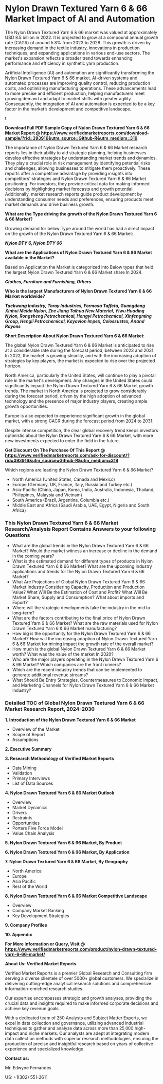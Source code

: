 <meta name="title" content="Global Nylon Drawn Textured Yarn 6 & 66 Market Impact of AI and Automation"><meta name="description" content="The Nylon Drawn Textured Yarn 6 & 66 market was valued at approximately USD 8.5 billion in 2022. It is projected to grow at a compound annual growth rate (CAGR) of aro"><meta name="title" content="Nylon Drawn Textured Yarn 6 & 66 Market Size, Share, Scope, Trends, Growth, Opportunities, Analysis, Forecast"><h1>Nylon Drawn Textured Yarn 6 & 66 Market Impact of AI and Automation</h1><p>The Nylon Drawn Textured Yarn 6 & 66 market was valued at approximately USD 8.5 billion in 2022. It is projected to grow at a compound annual growth rate (CAGR) of around 5.8% from 2023 to 2028. This growth is driven by increasing demand in the textile industry, innovations in production techniques, and expanding applications in various end-use sectors. The market's expansion reflects a broader trend towards enhancing performance and efficiency in synthetic yarn production.</p><p>Artificial Intelligence (AI) and automation are significantly transforming the Nylon Drawn Textured Yarn 6 & 66 market. AI-driven systems and automated processes are improving quality control, reducing production costs, and optimizing manufacturing operations. These advancements lead to more precise and efficient production, helping manufacturers meet growing demand and adapt to market shifts with greater agility. Consequently, the integration of AI and automation is expected to be a key factor in the market’s development and competitive landscape.</p>t</p><p id="" class=""><strong>Download Full PDF Sample Copy of Nylon Drawn Textured Yarn 6 & 66 Market Report @ <a href="https://www.verifiedmarketreports.com/download-sample/?rid=393916&utm_source=Github-R&utm_medium=319" target="_blank">https://www.verifiedmarketreports.com/download-sample/?rid=393916&utm_source=Github-R&utm_medium=319</a></strong></p><p>The importance of&nbsp;Nylon Drawn Textured Yarn 6 & 66 Market research reports lies in their ability to aid strategic planning, helping businesses develop effective strategies by understanding market trends and dynamics. They play a crucial role in risk management by identifying potential risks and challenges, allowing businesses to mitigate them proactively. These reports offer a competitive advantage by providing insights into competitors' strategies and Nylon Drawn Textured Yarn 6 & 66 Market positioning. For investors, they provide critical data for making informed decisions by highlighting market forecasts and growth potential. Additionally, market research reports guide product development by understanding consumer needs and preferences, ensuring products meet market demands and drive business growth.</p><p><strong>What are the&nbsp;Type driving the growth of the Nylon Drawn Textured Yarn 6 & 66 Market?</strong></p><p id="" class="">Growing demand for below Type around the world has had a direct impact on the growth of the Nylon Drawn Textured Yarn 6 & 66 Market:</p><em><strong>Nylon DTY 6, Nylon DTY 66</strong></em></p><strong>What are the&nbsp;Applications&nbsp;of Nylon Drawn Textured Yarn 6 & 66 Market available in the Market?</strong></p><p id="" class="">Based on Application the Market is categorized into Below types that held the largest Nylon Drawn Textured Yarn 6 & 66 Market share In 2024.</p><em><strong>Clothes, Furniture and Furnishing, Others</strong></em></p><strong>Who is the largest Manufacturers of Nylon Drawn Textured Yarn 6 & 66 Market worldwide?</strong></p><p><em><strong>Taekwang Industry, Toray Industries, Formosa Taffeta, Guangdong Xinhui Meida Nylon, Zhe Jiang Taihua New Material, Yiwu Huading Nylon, Rongsheng Petrochemical, Hengyi Petrochemical, Xinfengming Group, Hengli Petrochemical, Kayavlon Impex, Colossustex, Anand Rayons</strong></em></p><p id="" class=""><strong>Short Description About Nylon Drawn Textured Yarn 6 & 66 Market:</strong></p><p>The global Nylon Drawn Textured Yarn 6 & 66 Market is anticipated to rise at a considerable rate during the forecast period, between 2023 and 2031. In 2022, the market is growing steadily, and with the increasing adoption of strategies by key players, the market is expected to rise over the projected horizon.</p><p>North America, particularly the United States, will continue to play a pivotal role in the market's development. Any changes in the United States could significantly impact the Nylon Drawn Textured Yarn 6 & 66 Market growth trends. The market in North America is projected to grow considerably during the forecast period, driven by the high adoption of advanced technology and the presence of major industry players, creating ample growth opportunities.</p><p>Europe is also expected to experience significant growth in the global market, with a strong CAGR during the forecast period from 2024 to 2031.</p><p>Despite intense competition, the clear global recovery trend keeps investors optimistic about the Nylon Drawn Textured Yarn 6 & 66 Market, with more new investments expected to enter the field in the future.</p><p id="" class=""><strong>Get Discount On The Purchase Of This Report @ <a href="https://www.verifiedmarketreports.com/ask-for-discount/?rid=393916&utm_source=Github-R&utm_medium=319" target="_blank">https://www.verifiedmarketreports.com/ask-for-discount/?rid=393916&utm_source=Github-R&utm_medium=319</a></strong></p>Which regions are leading the Nylon Drawn Textured Yarn 6 & 66 Market?</p><ul><li>North America (United States, Canada and Mexico)</li><li>Europe (Germany, UK, France, Italy, Russia and Turkey etc.)</li><li>Asia-Pacific (China, Japan, Korea, India, Australia, Indonesia, Thailand, Philippines, Malaysia and Vietnam)</li><li>South America (Brazil, Argentina, Columbia etc.)</li><li>Middle East and Africa (Saudi Arabia, UAE, Egypt, Nigeria and South Africa)</li></ul><h3 id="" class="">This Nylon Drawn Textured Yarn 6 & 66 Market Research/Analysis Report Contains Answers to your following Questions</h3><ul><li>What are the global trends in the Nylon Drawn Textured Yarn 6 & 66 Market? Would the market witness an increase or decline in the demand in the coming years?</li><li>What is the estimated demand for different types of products in Nylon Drawn Textured Yarn 6 & 66 Market? What are the upcoming industry applications and trends for the Nylon Drawn Textured Yarn 6 & 66 Market?</li><li>What Are Projections of Global Nylon Drawn Textured Yarn 6 & 66 Market Industry Considering Capacity, Production and Production Value? What Will Be the Estimation of Cost and Profit? What Will Be Market Share, Supply and Consumption? What about imports and Export?</li><li>Where will the strategic developments take the industry in the mid to long-term?</li><li>What are the factors contributing to the final price of Nylon Drawn Textured Yarn 6 & 66 Market? What are the raw materials used for Nylon Drawn Textured Yarn 6 & 66 Market manufacturing?</li><li>How big is the opportunity for the Nylon Drawn Textured Yarn 6 & 66 Market? How will the increasing adoption of Nylon Drawn Textured Yarn 6 & 66 Market for mining impact the growth rate of the overall market?</li><li>How much is the global Nylon Drawn Textured Yarn 6 & 66 Market worth? What was the value of the market In 2020?</li><li>Who are the major players operating in the Nylon Drawn Textured Yarn 6 & 66 Market? Which companies are the front runners?</li><li>Which are the recent industry trends that can be implemented to generate additional revenue streams?</li><li>What Should Be Entry Strategies, Countermeasures to Economic Impact, and Marketing Channels for Nylon Drawn Textured Yarn 6 & 66 Market Industry?</li></ul><h3 id="" class="">Detailed TOC of Global Nylon Drawn Textured Yarn 6 & 66 Market Research Report, 2024-2030</h3><p id="" class=""><strong>1. Introduction of the Nylon Drawn Textured Yarn 6 & 66 Market</strong></p><ul><li>Overview of the Market</li><li>Scope of Report</li><li>Assumptions</li></ul><p id="" class=""><strong>2. Executive Summary</strong></p><p id="" class=""><strong>3. Research Methodology of Verified Market Reports</strong></p><ul><li>Data Mining</li><li>Validation</li><li>Primary Interviews</li><li>List of Data Sources</li></ul><p id="" class=""><strong>4. Nylon Drawn Textured Yarn 6 & 66 Market Outlook</strong></p><ul><li>Overview</li><li>Market Dynamics</li><li>Drivers</li><li>Restraints</li><li>Opportunities</li><li>Porters Five Force Model</li><li>Value Chain Analysis</li></ul><p id="" class=""><strong>5. Nylon Drawn Textured Yarn 6 & 66 Market, By Product</strong></p><p id="" class=""><strong>6. Nylon Drawn Textured Yarn 6 & 66 Market, By Application</strong></p><p id="" class=""><strong>7. Nylon Drawn Textured Yarn 6 & 66 Market, By Geography</strong></p><ul><li>North America</li><li>Europe</li><li>Asia Pacific</li><li>Rest of the World</li></ul><p id="" class=""><strong>8. Nylon Drawn Textured Yarn 6 & 66 Market Competitive Landscape</strong></p><ul><li>Overview</li><li>Company Market Ranking</li><li>Key Development Strategies</li></ul><p id="" class=""><strong>9. Company Profiles</strong></p><p id="" class=""><strong>10. Appendix</strong></p><p id="" class=""><strong>For More Information or Query, Visit @ <a href="https://www.verifiedmarketreports.com/product/nylon-drawn-textured-yarn-6-66-market/" target="_blank">https://www.verifiedmarketreports.com/product/nylon-drawn-textured-yarn-6-66-market/</a></strong></p><p id="" class=""><strong>About Us: Verified Market Reports</strong></p><p id="" class="">Verified Market Reports is a premier Global Research and Consulting firm serving a diverse clientele of over 5000+ global customers. We specialize in delivering cutting-edge analytical research solutions and comprehensive information-enriched research studies.</p><p id="" class="">Our expertise encompasses strategic and growth analyses, providing the crucial data and insights required to make informed corporate decisions and achieve key revenue goals.</p><p id="" class="">With a dedicated team of 250 Analysts and Subject Matter Experts, we excel in data collection and governance, utilizing advanced industrial techniques to gather and analyze data across more than 25,000 high-impact and niche markets. Our analysts are adept at integrating modern data collection methods with superior research methodologies, ensuring the production of precise and insightful research based on years of collective experience and specialized knowledge.</p><p id="" class=""><strong>Contact us:</strong></p><p id="" class="">Mr. Edwyne Fernandes</p><p id="" class="">US: +1(302) 551-2611</p>